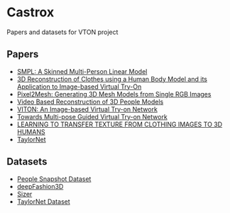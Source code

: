 # Castrox
Papers and datasets for VTON project

## Papers

- [SMPL: A Skinned Multi-Person Linear Model](http://files.is.tue.mpg.de/black/papers/SMPL2015.pdf)
- [3D Reconstruction of Clothes using a Human Body Model and its Application to
Image-based Virtual Try-On](https://minar09.github.io/c3dvton/cvprw20_3d.pdf)
- [Pixel2Mesh: Generating 3D Mesh Models
from Single RGB Images](https://openaccess.thecvf.com/content_ECCV_2018/papers/Nanyang_Wang_Pixel2Mesh_Generating_3D_ECCV_2018_paper.pdf)
- [Video Based Reconstruction of 3D People Models](https://arxiv.org/pdf/1803.04758.pdf)
- [VITON: An Image-based Virtual Try-on Network](https://openaccess.thecvf.com/content_cvpr_2018/papers/Han_VITON_An_Image-Based_CVPR_2018_paper.pdf)
- [Towards Multi-pose Guided Virtual Try-on Network](https://arxiv.org/pdf/1902.11026v1.pdf)
- [LEARNING TO TRANSFER TEXTURE FROM CLOTHING IMAGES TO 3D HUMANS](http://virtualhumans.mpi-inf.mpg.de/pix2surf/)
- [TaylorNet](https://arxiv.org/pdf/2003.04583.pdf)

## Datasets

- [People Snapshot Dataset](https://graphics.tu-bs.de/people-snapshot)
- [deepFashion3D](https://github.com/kv2000/deepFashion3D)
- [Sizer](https://virtualhumans.mpi-inf.mpg.de/sizer/)
- [TaylorNet Dataset](https://github.com/zycliao/TailorNet_dataset)
